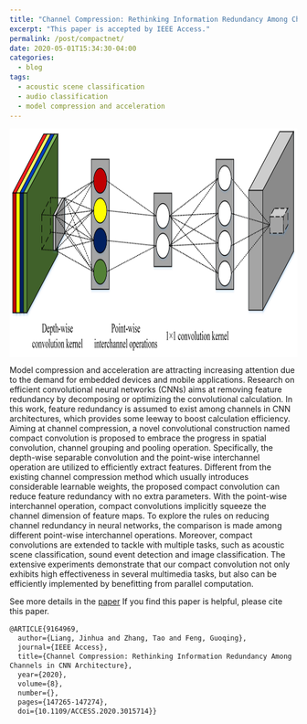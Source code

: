 ```yaml
---
title: "Channel Compression: Rethinking Information Redundancy Among Channels in CNN Architecture"
excerpt: "This paper is accepted by IEEE Access."
permalink: /post/compactnet/
date: 2020-05-01T15:34:30-04:00
categories:
  - blog
tags:
  - acoustic scene classification
  - audio classification
  - model compression and acceleration
---
```

<img src="/assets/images/CompactNet.jpg" height="400px" width="600px" align="center"/>

Model compression and acceleration are attracting increasing attention due to the demand for embedded devices and mobile applications. Research on efficient convolutional neural networks (CNNs) aims at removing feature redundancy by decomposing or optimizing the convolutional calculation. In this work, feature redundancy is assumed to exist among channels in CNN architectures, which provides some leeway to boost calculation efficiency. Aiming at channel compression, a novel convolutional construction named compact convolution is proposed to embrace the progress in spatial convolution, channel grouping and pooling operation. Specifically, the depth-wise separable convolution and the point-wise interchannel operation are utilized to efficiently extract features. Different from the existing channel compression method which usually introduces considerable learnable weights, the proposed compact convolution can reduce feature redundancy with no extra parameters. With the point-wise interchannel operation, compact convolutions implicitly squeeze the channel dimension of feature maps. To explore the rules on reducing channel redundancy in neural networks, the comparison is made among different point-wise interchannel operations. Moreover, compact convolutions are extended to tackle with multiple tasks, such as acoustic scene classification, sound event detection and image classification. The extensive experiments demonstrate that our compact convolution not only exhibits high effectiveness in several multimedia tasks, but also can be efficiently implemented by benefitting from parallel computation.

See more details in the [paper](https://ieeexplore.ieee.org/document/9164969)
If you find this paper is helpful, please cite this paper.
```
@ARTICLE{9164969,
  author={Liang, Jinhua and Zhang, Tao and Feng, Guoqing},
  journal={IEEE Access}, 
  title={Channel Compression: Rethinking Information Redundancy Among Channels in CNN Architecture}, 
  year={2020},
  volume={8},
  number={},
  pages={147265-147274},
  doi={10.1109/ACCESS.2020.3015714}}
```
